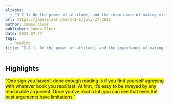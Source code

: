 ```yaml
---
aliases:
  - "3-2-1: On the power of attitude, and the importance of making mistakes"
url: https://jamesclear.com/3-2-1/july-27-2023
author: James Clear
publisher: James Clear
date: 2023-07-27
tags:
  - Reading
title: "3-2-1- On the power of attitude, and the importance of making mistakes"
---
```


## Highlights
<mark>“One sign you haven’t done enough reading is if you find yourself agreeing with whatever book you read last. At first, it’s easy to be swayed by any reasonable argument. Once you’ve read a lot, you can see that even the best arguments have limitations.”</mark>

